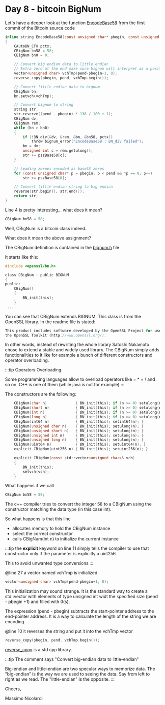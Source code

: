 # Day 8 - bitcoin BigNum

Let's have a deeper look at the function [EncodeBase58](https://github.dev/bitcoin/bitcoin/tree/4405b78d6059e536c36974088a8ed4d9f0f29898) from the first commit of the Bitcoin source code

```c
inline string EncodeBase58(const unsigned char* pbegin, const unsigned char* pend)
{
    CAutoBN_CTX pctx;
    CBigNum bn58 = 58;
    CBigNum bn0 = 0;

    // Convert big endian data to little endian
    // Extra zero at the end make sure bignum will interpret as a positive number
    vector<unsigned char> vchTmp(pend-pbegin+1, 0);
    reverse_copy(pbegin, pend, vchTmp.begin());

    // Convert little endian data to bignum
    CBigNum bn;
    bn.setvch(vchTmp);

    // Convert bignum to string
    string str;
    str.reserve((pend - pbegin) * 138 / 100 + 1);
    CBigNum dv;
    CBigNum rem;
    while (bn > bn0)
    {
        if (!BN_div(&dv, &rem, &bn, &bn58, pctx))
            throw bignum_error("EncodeBase58 : BN_div failed");
        bn = dv;
        unsigned int c = rem.getulong();
        str += pszBase58[c];
    }

    // Leading zeroes encoded as base58 zeros
    for (const unsigned char* p = pbegin; p < pend && *p == 0; p++)
        str += pszBase58[0];

    // Convert little endian string to big endian
    reverse(str.begin(), str.end());
    return str;
}
```

Line 4 is pretty interesting... what does it mean?

```c
CBigNum bn58 = 58;
```

Well, CBigNum is a bitcoin class indeed. 

What does it mean the above assignment? 

The CBigNum definition is contained in the [bignum.h](https://github.com/bitcoin/bitcoin/blob/4405b78d6059e536c36974088a8ed4d9f0f29898/bignum.h) file

It starts like this:

```c
#include <openssl/bn.h>

class CBigNum : public BIGNUM
{
public:
    CBigNum()
    {
        BN_init(this);
    }
 ....
```

You can see that CBigNum extends BIGNUM. This class is from the OpenSSL library.
In the readme file is stated:

```c
This product includes software developed by the OpenSSL Project for use in
the OpenSSL Toolkit (http://www.openssl.org/).
```

In other words, instead of rewriting the whole library Satoshi Nakamoto chose to extend a stable and widely used library.
The CBigNum simply adds functionalities to it like for example a bunch of different constructors and operator overloading.

:::tip
Operators Overloading

Some programming languages allow to overload operators like = * + / and so on. C++ is one of them (while java is not for example)
:::

The constructors are the following:

```c
    CBigNum(char n)             { BN_init(this); if (n >= 0) setulong(n); else setint64(n); }
    CBigNum(short n)            { BN_init(this); if (n >= 0) setulong(n); else setint64(n); }
    CBigNum(int n)              { BN_init(this); if (n >= 0) setulong(n); else setint64(n); }
    CBigNum(long n)             { BN_init(this); if (n >= 0) setulong(n); else setint64(n); }
    CBigNum(int64 n)            { BN_init(this); setint64(n); }
    CBigNum(unsigned char n)    { BN_init(this); setulong(n); }
    CBigNum(unsigned short n)   { BN_init(this); setulong(n); }
    CBigNum(unsigned int n)     { BN_init(this); setulong(n); }
    CBigNum(unsigned long n)    { BN_init(this); setulong(n); }
    CBigNum(uint64 n)           { BN_init(this); setuint64(n); }
    explicit CBigNum(uint256 n) { BN_init(this); setuint256(n); }

    explicit CBigNum(const std::vector<unsigned char>& vch)
    {
        BN_init(this);
        setvch(vch);
    }
```

What happens if we call 

```c
CBigNum bn58 = 58;
```

The c++ compiler tries to convert the integer 58 to a CBigNum using the constructor matching the data type (in this case int).

So what happens is that this line

* allocates memory to hold the CBigNum instance
* select the correct constructor 
* calls CBigNum(int n) to initialize the current instance 

:::tip
the **explicit** keyword on line 11 simply tells the compiler to use that constructor only if the parameter is explicitly a uint256

This to avoid unwanted type conversions
:::

@line 27 a vector named vchTmp is initialized

```c
vector<unsigned char> vchTmp(pend-pbegin+1, 0);
```
This initialization may sound strange. It is the standard way to create a std::vector with elements of type unsigned int widt the specified size (pend - pbegin +1) and filled with 0(s).

The expression (pend - pbegin) subtracts the start-pointer address to the end-pointer address. It is a way to calculate the length of the string we are encoding.

@line 10 it reverses the string and put it into the vchTmp vector
```c
reverse_copy(pbegin, pend, vchTmp.begin());
```

[reverse_copy](https://www.geeksforgeeks.org/std-reverse_copy-in-c-stl/) is a std cpp library. 

:::tip
The comment says "Convert big-endian data to little-endian"

Big-endian and little-endian are two specular ways to memorize data. The "big-endian" is the way we are used to seeing the data. Say from left to right as we read.
The "little-endian" is the opposite. 
:::



Cheers,

Massimo Nicolardi


